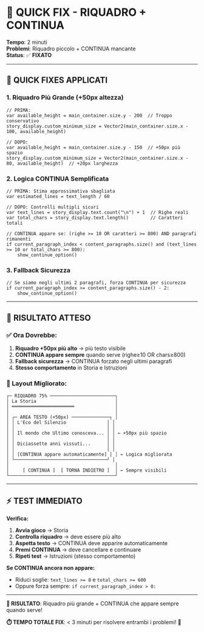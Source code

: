 # 🚀 QUICK FIX - RIQUADRO + CONTINUA
**Tempo**: 2 minuti  
**Problemi**: Riquadro piccolo + CONTINUA mancante  
**Status**: ✅ **FIXATO**  

---

## 🔧 **QUICK FIXES APPLICATI**

### **1. Riquadro Più Grande (+50px altezza)**
```gdscript
// PRIMA:
var available_height = main_container.size.y - 200  // Troppo conservativo
story_display.custom_minimum_size = Vector2(main_container.size.x - 100, available_height)

// DOPO:
var available_height = main_container.size.y - 150  // +50px più spazio
story_display.custom_minimum_size = Vector2(main_container.size.x - 80, available_height)  // +20px larghezza
```

### **2. Logica CONTINUA Semplificata**
```gdscript
// PRIMA: Stima approssimativa sbagliata
var estimated_lines = text_length / 60

// DOPO: Controlli multipli sicuri
var text_lines = story_display.text.count("\n") + 1  // Righe reali
var total_chars = story_display.text.length()        // Caratteri totali

// CONTINUA appare se: (righe >= 10 OR caratteri >= 800) AND paragrafi rimanenti
if current_paragraph_index < content_paragraphs.size() and (text_lines >= 10 or total_chars >= 800):
    show_continue_option()
```

### **3. Fallback Sicurezza**
```gdscript
// Se siamo negli ultimi 2 paragrafi, forza CONTINUA per sicurezza
if current_paragraph_index >= content_paragraphs.size() - 2:
    show_continue_option()
```

---

## 🎯 **RISULTATO ATTESO**

### **✅ Ora Dovrebbe:**
1. **Riquadro +50px più alto** → più testo visibile
2. **CONTINUA appare sempre** quando serve (righe≥10 OR chars≥800)
3. **Fallback sicurezza** → CONTINUA forzato negli ultimi paragrafi
4. **Stesso comportamento** in Storia e Istruzioni

### **📱 Layout Migliorato:**
```
┌─ RIQUADRO 75% ────────────────────────┐
│ La Storia                             │
│ ═══════════════════════               │
│                                       │
│ ┌─ AREA TESTO (+50px) ──────────────┐ │
│ │ L'Eco del Silenzio               │ │
│ │                                  │ │
│ │ Il mondo che Ultimo conosceva... │ │ ← +50px più spazio
│ │                                  │ │
│ │ Diciassette anni vissuti...      │ │
│ │                                  │ │
│ │ [CONTINUA appare automaticamente] │ │ ← Logica migliorata
│ └──────────────────────────────────┘ │
│                                       │
│     [ CONTINUA ]  [ TORNA INDIETRO ]  │ ← Sempre visibili
└───────────────────────────────────────┘
```

---

## ⚡ **TEST IMMEDIATO**

**Verifica:**
1. **Avvia gioco** → Storia
2. **Controlla riquadro** → deve essere più alto
3. **Aspetta testo** → CONTINUA deve apparire automaticamente
4. **Premi CONTINUA** → deve cancellare e continuare
5. **Ripeti test** → Istruzioni (stesso comportamento)

**Se CONTINUA ancora non appare:**
- Riduci soglie: `text_lines >= 8` e `total_chars >= 600`
- Oppure forza sempre: `if current_paragraph_index > 0:`

---

**🎯 RISULTATO**: Riquadro più grande + CONTINUA che appare sempre quando serve!

**⏱️ TEMPO TOTALE FIX**: < 3 minuti per risolvere entrambi i problemi! 🚀 